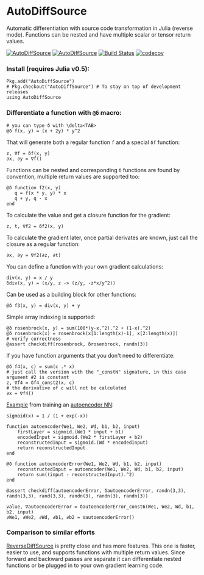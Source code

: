 # AutoDiffSource

Automatic differentiation with source code transformation in Julia (reverse mode). Functions can be nested and have multiple scalar or tensor return values.

[![AutoDiffSource](http://pkg.julialang.org/badges/AutoDiffSource_0.5.svg)](http://pkg.julialang.org/?pkg=AutoDiffSource)
[![AutoDiffSource](http://pkg.julialang.org/badges/AutoDiffSource_0.6.svg)](http://pkg.julialang.org/?pkg=AutoDiffSource)
[![Build Status](https://travis-ci.org/gaika/AutoDiffSource.jl.svg?branch=master)](https://travis-ci.org/gaika/AutoDiffSource.jl)
[![codecov](https://codecov.io/gh/gaika/AutoDiffSource.jl/branch/master/graph/badge.svg)](https://codecov.io/gh/gaika/AutoDiffSource.jl)

### Install (requires Julia v0.5):
```
Pkg.add("AutoDiffSource") 
# Pkg.checkout("AutoDiffSource") # To stay on top of development releases
using AutoDiffSource
```

### Differentiate a function with ```@δ``` macro:
```
# you can type δ with \delta<TAB> 
@δ f(x, y) = (x + 2y) * y^2
```

That will generate both a regular function ```f``` and a special ```δf``` function:
```
z, ∇f = δf(x, y)
∂x, ∂y = ∇f()
```

Functions can be nested and corresponding ```δ``` functions are found by convention, multiple return values are supported too:
```
@δ function f2(x, y)
   q = f(x * y, y) * x
   q + y, q - x
end
```

To calculate the value and get a closure function for the gradient:
```
z, t, ∇f2 = δf2(x, y)
```

To calculate the gradient later, once partial derivates are known, just call the closure as a regular function:
```
∂x, ∂y = ∇f2(∂z, ∂t)
```

You can define a function with your own gradient calculations:
```
div(x, y) = x / y
δdiv(x, y) = (x/y, z -> (z/y, -z*x/y^2))
```

Can be used as a building block for other functions:
```
@δ f3(x, y) = div(x, y) + y
```

Simple array indexing is supported:
```
@δ rosenbrock(x, y) = sum(100*(y-x.^2).^2 + (1-x).^2)
@δ rosenbrock(x) = rosenbrock(x[1:length(x)-1], x[2:length(x)])
# verify correctness
@assert checkdiff(rosenbrock, δrosenbrock, randn(3))
```

If you have function arguments that you don't need to differentiate:
```
@δ f4(x, c) = sum(c .* x)
# just call the version with the "_constN" signature, in this case argument #2 is constant
z, ∇f4 = δf4_const2(x, c)
# the derivative of c will not be calculated
∂x = ∇f4()
```

[Example](https://github.com/gaika/AutoDiffSource.jl/blob/master/examples/mnist_autoencoder.jl) from training an [autoencoder NN](http://int8.io/automatic-differentiation-machine-learning-julia/):
```
sigmoid(x) = 1 / (1 + exp(-x))

function autoencoder(We1, We2, Wd, b1, b2, input)
    firstLayer = sigmoid.(We1 * input + b1)
    encodedInput = sigmoid.(We2 * firstLayer + b2)
    reconstructedInput = sigmoid.(Wd * encodedInput)
    return reconstructedInput
end

@δ function autoencoderError(We1, We2, Wd, b1, b2, input)
    reconstructedInput = autoencoder(We1, We2, Wd, b1, b2, input)
    return sum((input - reconstructedInput).^2)
end

@assert checkdiff(autoencoderError, δautoencoderError, randn(3,3), randn(3,3), rand(3,3), randn(3), randn(3), randn(3))

value, ∇autoencoderError = δautoencoderError_const6(We1, We2, Wd, b1, b2, input)
∂We1, ∂We2, ∂Wd, ∂b1, ∂b2 = ∇autoencoderError()
```

### Comparison to similar efforts

[ReverseDiffSource](https://github.com/JuliaDiff/ReverseDiffSource.jl) is pretty close and has more features. This one is faster, easier to use, and supports functions with multiple return values. Since forward and backward passes are separate it can differentiate nested functions or be plugged in to your own gradient learning code.

